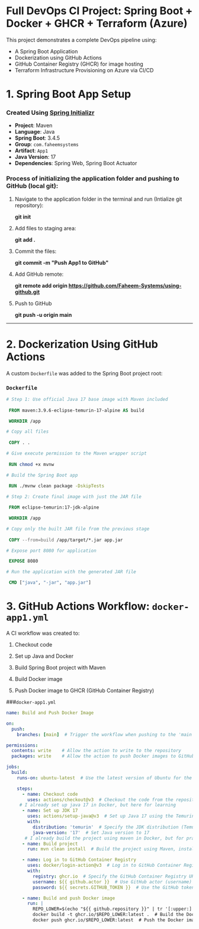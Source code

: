 #  Full DevOps CI Project: Spring Boot + Docker + GHCR + Terraform (Azure)

This project demonstrates a complete DevOps pipeline using:
- A Spring Boot Application
- Dockerization using GitHub Actions
- GitHub Container Registry (GHCR) for image hosting
- Terraform Infrastructure Provisioning on Azure via CI/CD

#  1. Spring Boot App Setup

###  Created Using [Spring Initializr](https://start.spring.io/)

- **Project**: Maven
- **Language**: Java
- **Spring Boot**: 3.4.5
- **Group**: `com.faheemsystems`
- **Artifact**: `App1`
- **Java Version**: 17
- **Dependencies**: Spring Web, Spring Boot Actuator

### Process of initializing the application folder and pushing to GitHub (local git):

  1. Navigate to the application folder in the terminal and run (Intialize git repository):

     **git init**
     
  3. Add files to staging area:

     **git add .**
     
  5. Commit the files:

     **git commit -m "Push App1 to GitHub"**
     
  7. Add GitHub remote:

     **git remote add origin https://github.com/Faheem-Systems/using-github.git**
     
  9. Push to GitHub

     **git push -u origin main**
     

---

#  2. Dockerization Using GitHub Actions
 A custom `Dockerfile` was added to the Spring Boot project root:
### `Dockerfile`
 ```Dockerfile
 # Step 1: Use official Java 17 base image with Maven included
  
  FROM maven:3.9.6-eclipse-temurin-17-alpine AS build

  WORKDIR /app

 # Copy all files 
  
  COPY . .

 # Give execute permission to the Maven wrapper script
  
  RUN chmod +x mvnw

 # Build the Spring Boot app
   
  RUN ./mvnw clean package -DskipTests

 # Step 2: Create final image with just the JAR file

  FROM eclipse-temurin:17-jdk-alpine

  WORKDIR /app

 # Copy only the built JAR file from the previous stage
  
  COPY --from=build /app/target/*.jar app.jar

 # Expose port 8080 for application

  EXPOSE 8080

 # Run the application with the generated JAR file

  CMD ["java", "-jar", "app.jar"]


```

#  3. GitHub Actions Workflow: `docker-app1.yml`
A CI workflow was created to:

1. Checkout code

2. Set up Java and Docker

3. Build Spring Boot project with Maven

4. Build Docker image

5. Push Docker image to GHCR (GitHub Container Registry)

###`docker-app1.yml`
```docker-app1.yml
name: Build and Push Docker Image

on:
  push:
    branches: [main]  # Trigger the workflow when pushing to the 'main' branch

permissions:
  contents: write    # Allow the action to write to the repository
  packages: write    # Allow the action to push Docker images to GitHub Container Registry

jobs:
  build:
    runs-on: ubuntu-latest  # Use the latest version of Ubuntu for the build environment

    steps:
      - name: Checkout code
        uses: actions/checkout@v3  # Checkout the code from the repository
     # I already set up java 17 in Docker, but here for learning 
      - name: Set up JDK 17
        uses: actions/setup-java@v3  # Set up Java 17 using the Temurin distribution
        with:
          distribution: 'temurin'  # Specify the JDK distribution (Temurin)
          java-version: '17'  # Set Java version to 17
       # I already build the project using maven in Docker, but for practice
      - name: Build project
        run: mvn clean install  # Build the project using Maven, install the dependencies

      - name: Log in to GitHub Container Registry
        uses: docker/login-action@v3  # Log in to GitHub Container Registry using Docker login action
        with:
          registry: ghcr.io  # Specify the GitHub Container Registry URL
          username: ${{ github.actor }}  # Use GitHub actor (username) for login
          password: ${{ secrets.GITHUB_TOKEN }}  # Use the GitHub token for authentication

      - name: Build and push Docker image
        run: |
          REPO_LOWER=$(echo "${{ github.repository }}" | tr '[:upper:]' '[:lower:]')  # Convert repository name to lowercase
          docker build -t ghcr.io/$REPO_LOWER:latest .  # Build the Docker image with the repository name in the tag
          docker push ghcr.io/$REPO_LOWER:latest  # Push the Docker image to GitHub Container Registry
```
